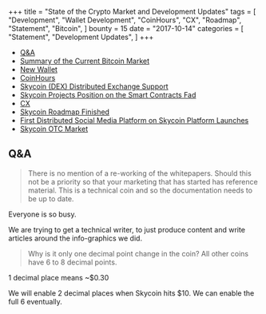 +++
title = "State of the Crypto Market and Development Updates"
tags = [
    "Development",
    "Wallet Development",
    "CoinHours",
    "CX",
    "Roadmap",
    "Statement",
    "Bitcoin",
]
bounty = 15
date = "2017-10-14"
categories = [
    "Statement",
    "Development Updates",
]
+++

- [Q&A](#q-a)
- [Summary of the Current Bitcoin Market](#summary-of-the-current-bitcoin-market)
- [New Wallet](#new-wallet)
- [CoinHours](#coinhours)
- [Skycoin \(DEX\) Distributed Exchange Support](#skycoin-dex-distributed-exchange-support)
- [Skycoin Projects Position on the Smart Contracts Fad](#skycoin-projects-position-on-the-smart-contracts-fad)
- [CX](#cx)
- [Skycoin Roadmap Finished](#skycoin-roadmap-finished)
- [First Distributed Social Media Platform on Skycoin Platform Launches](#first-distributed-social-media-platform-on-skycoin-platform-launches)
- [Skycoin OTC Market](#skycoin-otc-market)

## Q&A

>There is no mention of a re-working of the whitepapers.
>Should this not be a priority so that your marketing that has started has
reference material.
>This is a technical coin and so the documentation needs to be up to date.

Everyone is so busy.

We are trying to get a technical writer, to just produce content and write
articles around the info-graphics we did.

>Why is it only one decimal point change in the coin?
>All other coins have 6 to 8 decimal points.

1 decimal place means ~$0.30

We will enable 2 decimal places when Skycoin hits $10. We can enable the full 6 eventually.
